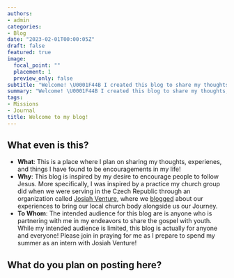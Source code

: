 ```yaml
---
authors:
- admin
categories:
- Blog
date: "2023-02-01T00:00:05Z"
draft: false
featured: true
image:
  focal_point: ""
  placement: 1
  preview_only: false
subtitle: "Welcome! \U0001F44B I created this blog to share my thoughts, encouragements, and experiences of my life with God with you!"
summary: "Welcome! \U0001F44B I created this blog to share my thoughts, encouragements, and experiences of my life with God with you!"
tags:
- Missions
- Journal
title: Welcome to my blog!
---
```


## What even is this?
- **What**: This is a place where I plan on sharing my thoughts, experienes, and things I have found to be encouragements in my life!
- **Why**: This blog is inspired by my desire to encourage people to follow Jesus. More specifically, I was inspired by a practice my church group did when we were serving in the Czech Republic through an organization called [Josiah Venture](https://www.josiahventure.com), where we [blogged](https://fbcaz.com/all-good/) about our experiences to bring our local church body alongside us our Journey.
- **To Whom**: The intended audience for this blog are is anyone who is partnering with me in my endeavors to share the gospel with youth. While my intended audience is limited, this blog is actually for anyone and everyone! Please join in praying for me as I prepare to spend my summer as an intern with Josiah Venture!

## What do you plan on posting here?